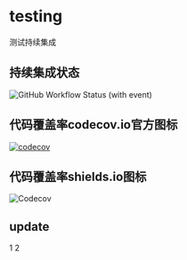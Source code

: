 # testing
测试持续集成

## 持续集成状态

![GitHub Workflow Status (with event)](https://img.shields.io/github/actions/workflow/status/ajiho/testing/test.yaml)

## 代码覆盖率codecov.io官方图标
[![codecov](https://codecov.io/gh/ajiho/testing/graph/badge.svg?token=1F2HW7G83Z)](https://codecov.io/gh/ajiho/testing)


## 代码覆盖率shields.io图标

![Codecov](https://img.shields.io/codecov/c/github/ajiho/testing)


## update

1
2




